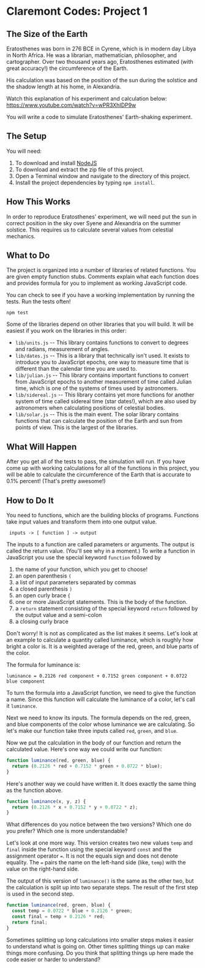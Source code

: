 # Claremont Codes: Project 1
## The Size of the Earth

Eratosthenes was born in 276 BCE in Cyrene, which is in modern day Libya in
North Africa. He was a librarian, mathematician, philosopher, and cartographer.
Over two thousand years ago, Eratosthenes estimated (with great accuracy!) the
circumference of the Earth.

His calculation was based on the position of the sun during the solstice and
the shadow length at his home, in Alexandria.

Watch this explanation of his experiment and calculation below:
https://www.youtube.com/watch?v=wPR3XhIDP9w

You will write a code to simulate Eratosthenes' Earth-shaking experiment.

## The Setup
You will need:

1. To download and install [NodeJS](https://nodejs.org/en)
2. To download and extract the zip file of this project.
3. Open a Terminal window and navigate to the directory of this project.
4. Install the project dependencies by typing `npm install`.

## How This Works

In order to reproduce Eratosthenes' experiment, we will need put the sun in
correct position in the sky over Syene and Alexandria on the summer solstice.
This requires us to calculate several values from celestial mechanics.

## What to Do

The project is organized into a number of libraries of related functions. You
are given empty function stubs. Comments explain what each function does and provides formula for you to implement as working JavaScript code.

You can check to see if you have a working implementation by running the tests.
Run the tests often!

```
npm test
```

Some of the libraries depend on other libraries that you will build. It will
be easiest if you work on the libraries in this order:

* `lib/units.js` -- This library contains functions to convert to degrees and
 radians, measurement of angles.
* `lib/dates.js` -- This is a library that technically isn't used. It exists to
 introduce you to JavaScript epochs, one way to measure time that is different
 than the calendar time you are used to.
* `lib/julian.js` -- This library contains important functions to convert from
 JavaScript epochs to another measurement of time called Julian time, which
 is one of the systems of times used by astronomers.
* `lib/sidereal.js` -- This library contains yet more functions for another
 system of time called sidereal time (star dates!), which are also used by
 astronomers when calculating positions of celestial bodies.
* `lib/solar.js` -- This is the main event. The solar library contains functions
 that can calculate the position of the Earth and sun from points of view. This
 is the largest of the libraries.

## What Will Happen

After you get all of the tests to pass, the simulation will run. If you have
come up with working calculations for all of the functions in this project,
you will be able to calculate the circumference of the Earth that is accurate to
0.1% percent! (That's pretty awesome!)

## How to Do It

You need to functions, which are the building blocks of programs. Functions
take input values and transform them into one output value.

```
 inputs -> [ function ] -> output
```

The inputs to a function are called parameters or arguments. The output is
called the return value. (You'll see why in a moment.) To write a function in
JavaScript you use the special keyword `function` followed by

1. the name of your function, which you get to choose!
2. an open parenthesis `(`
3. a list of input parameters separated by commas
4. a closed parenthesis `)`
5. an open curly brace `{`
6. one or more JavaScript statements. This is the body of the function.
7. a `return` statement consisting of the special keyword `return` followed by
the output value and a semi-colon
8. a closing curly brace

Don't worry! It is not as complicated as the list makes it seems. Let's look at
an example to calculate a quantity called luminance, which is roughly how
bright a color is. It is a weighted average of the red, green, and blue parts
of the color.

The formula for luminance is:
```
luminance = 0.2126 red component + 0.7152 green component + 0.0722 blue component
```

To turn the formula into a JavaScript function, we need to give the function a
name. Since this function will calculate the luminance of a color, let's call
it `luminance`.

Next we need to know its inputs. The formula depends on the red, green, and blue
components of the color whose luminance we are calculating. So let's make our
function take three inputs called `red`, `green`, and `blue`.

Now we put the calculation in the body of our function and return the calculated
value. Here's one way we could write our function:

```js
function luminance(red, green, blue) {
  return (0.2126 * red + 0.7152 * green + 0.0722 * blue);
}
```

Here's another way we could have written it. It does exactly the same thing as
the function above.

```js
function luminance(x, y, z) {
  return (0.2126 * x + 0.7152 * y + 0.0722 * z);
}
```

What differences do you notice between the two versions? Which one do you
prefer? Which one is more understandable?

Let's look at one more way. This version creates two new values `temp` and
`final` inside the function using the special keyword `const` and the assignment
operator `=`. It is not the equals sign and does not denote equality. The
`=` pairs the name on the left-hand side (like, `temp`) with the value on
the right-hand side.

The output of this version of `luminance()` is the same as the other two, but
the calculation is split up into two separate steps. The result of the first
step is used in the second step.

```js
function luminance(red, green, blue) {
  const temp = 0.0722 * blue + 0.2126 * green;
  const final = temp + 0.2126 * red;
  return final;
}
```

Sometimes splitting up long calculations into smaller steps makes it easier to
understand what is going on. Other times splitting things up can make things
more confusing. Do you think that splitting things up here made the code easier
or harder to understand?
